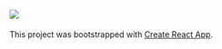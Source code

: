 #  <img src='/Images/preview.png'/>

This project was bootstrapped with [Create React App](https://github.com/facebook/create-react-app).

